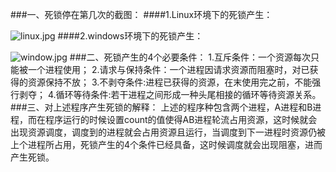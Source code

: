 ###一、死锁停在第几次的截图：
####1.Linux环境下的死锁产生：

![linux.jpg](http://upload-images.jianshu.io/upload_images/3250499-971c1812967e9a45.jpg?imageMogr2/auto-orient/strip%7CimageView2/2/w/1240)
####2.windows环境下的死锁产生：

![window.jpg](http://upload-images.jianshu.io/upload_images/3250499-36d5199b30306a37.jpg?imageMogr2/auto-orient/strip%7CimageView2/2/w/1240)
###二、死锁产生的4个必要条件：
1.互斥条件：一个资源每次只能被一个进程使用；
2.请求与保持条件：一个进程因请求资源而阻塞时，对已获得的资源保持不放；
3.不剥夺条件:进程已获得的资源，在末使用完之前，不能强行剥夺；
4.循环等待条件:若干进程之间形成一种头尾相接的循环等待资源关系。
###三、对上述程序产生死锁的解释：
上述的程序种包含两个进程，A进程和B进程，而在程序运行的时候设置count的值使得AB进程轮流占用资源，这时候就会出现资源调度，调度到的进程就会占用资源且运行，当调度到下一进程时资源仍被上个进程所占用，死锁产生的4个条件已经具备，这时候调度就会出现阻塞，进而产生死锁。

